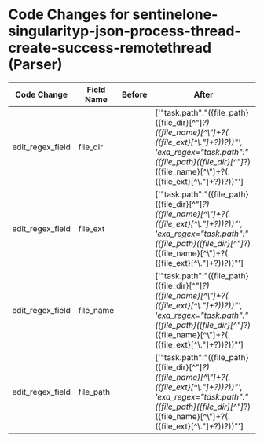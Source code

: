 # Code Changes for sentinelone-singularityp-json-process-thread-create-success-remotethread (Parser)

| Code Change | Field Name | Before | After |
|-------------|------------|--------|-------|
| edit_regex_field | file_dir |  | ['"task\.path":"({file_path}({file_dir}[^"]*?)({file_name}[^\\"]+?(\.({file_ext}[^\\."]+?))?))"', 'exa_regex="task\.path":"({file_path}({file_dir}[^"]*?)({file_name}[^\\"]+?(\.({file_ext}[^\\."]+?))?))"'] |
| edit_regex_field | file_ext |  | ['"task\.path":"({file_path}({file_dir}[^"]*?)({file_name}[^\\"]+?(\.({file_ext}[^\\."]+?))?))"', 'exa_regex="task\.path":"({file_path}({file_dir}[^"]*?)({file_name}[^\\"]+?(\.({file_ext}[^\\."]+?))?))"'] |
| edit_regex_field | file_name |  | ['"task\.path":"({file_path}({file_dir}[^"]*?)({file_name}[^\\"]+?(\.({file_ext}[^\\."]+?))?))"', 'exa_regex="task\.path":"({file_path}({file_dir}[^"]*?)({file_name}[^\\"]+?(\.({file_ext}[^\\."]+?))?))"'] |
| edit_regex_field | file_path |  | ['"task\.path":"({file_path}({file_dir}[^"]*?)({file_name}[^\\"]+?(\.({file_ext}[^\\."]+?))?))"', 'exa_regex="task\.path":"({file_path}({file_dir}[^"]*?)({file_name}[^\\"]+?(\.({file_ext}[^\\."]+?))?))"'] |